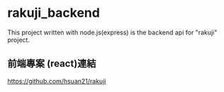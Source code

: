 # rakuji_backend
This project written with node.js(express) is the backend api for "rakuji" project.   
 
##  前端專案 (react)連結
https://github.com/hsuan21/rakuji
